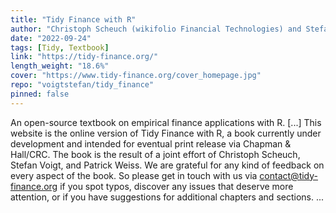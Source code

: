```yaml
---
title: "Tidy Finance with R"
author: "Christoph Scheuch (wikifolio Financial Technologies) and Stefan Voigt (University of Copenhagen and Danish Finance Institute) and Patrick Weiss (Vienna University of Economics and Business)"
date: "2022-09-24"
tags: [Tidy, Textbook]
link: "https://tidy-finance.org/"
length_weight: "18.6%"
cover: "https://www.tidy-finance.org/cover_homepage.jpg"
repo: "voigtstefan/tidy_finance"
pinned: false
---
```


An open-source textbook on empirical finance applications with R. [...] This website is the online version of Tidy Finance with R, a book currently under development and intended for eventual print release via Chapman & Hall/CRC. The book is the result of a joint effort of Christoph Scheuch, Stefan Voigt, and Patrick Weiss. We are grateful for any kind of feedback on every aspect of the book. So please get in touch with us via contact@tidy-finance.org if you spot typos, discover any issues that deserve more attention, or if you have suggestions for additional chapters and sections. ...
